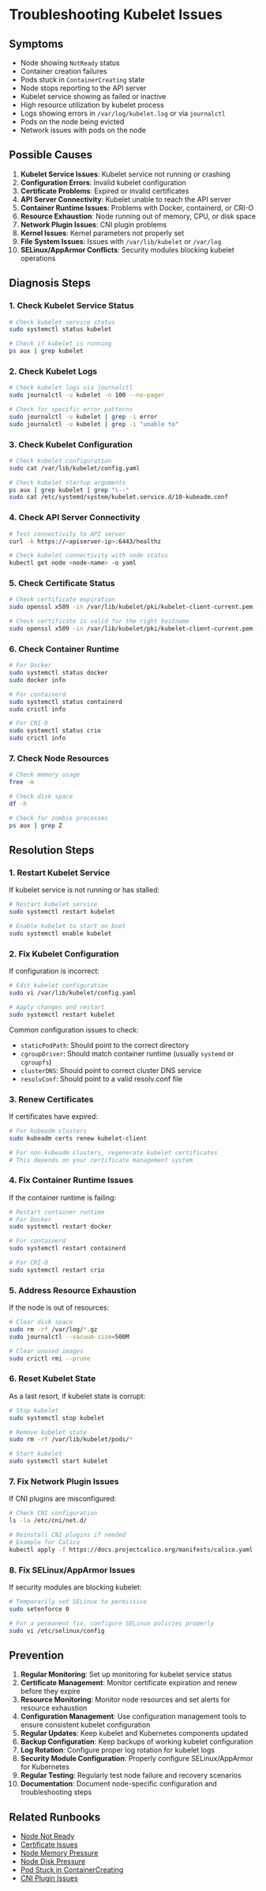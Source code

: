 # Troubleshooting Kubelet Issues

## Symptoms

* Node showing `NotReady` status
* Container creation failures
* Pods stuck in `ContainerCreating` state
* Node stops reporting to the API server
* Kubelet service showing as failed or inactive
* High resource utilization by kubelet process
* Logs showing errors in `/var/log/kubelet.log` or via `journalctl`
* Pods on the node being evicted
* Network issues with pods on the node

## Possible Causes

1. **Kubelet Service Issues**: Kubelet service not running or crashing
2. **Configuration Errors**: Invalid kubelet configuration
3. **Certificate Problems**: Expired or invalid certificates
4. **API Server Connectivity**: Kubelet unable to reach the API server
5. **Container Runtime Issues**: Problems with Docker, containerd, or CRI-O
6. **Resource Exhaustion**: Node running out of memory, CPU, or disk space
7. **Network Plugin Issues**: CNI plugin problems
8. **Kernel Issues**: Kernel parameters not properly set
9. **File System Issues**: Issues with `/var/lib/kubelet` or `/var/log`
10. **SELinux/AppArmor Conflicts**: Security modules blocking kubelet operations

## Diagnosis Steps

### 1. Check Kubelet Service Status

```bash
# Check kubelet service status
sudo systemctl status kubelet

# Check if kubelet is running
ps aux | grep kubelet
```

### 2. Check Kubelet Logs

```bash
# Check kubelet logs via journalctl
sudo journalctl -u kubelet -n 100 --no-pager

# Check for specific error patterns
sudo journalctl -u kubelet | grep -i error
sudo journalctl -u kubelet | grep -i "unable to"
```

### 3. Check Kubelet Configuration

```bash
# Check kubelet configuration
sudo cat /var/lib/kubelet/config.yaml

# Check kubelet startup arguments
ps aux | grep kubelet | grep "\--"
sudo cat /etc/systemd/system/kubelet.service.d/10-kubeadm.conf
```

### 4. Check API Server Connectivity

```bash
# Test connectivity to API server
curl -k https://<apiserver-ip>:6443/healthz

# Check kubelet connectivity with node status
kubectl get node <node-name> -o yaml
```

### 5. Check Certificate Status

```bash
# Check certificate expiration
sudo openssl x509 -in /var/lib/kubelet/pki/kubelet-client-current.pem -noout -dates

# Check certificate is valid for the right hostname
sudo openssl x509 -in /var/lib/kubelet/pki/kubelet-client-current.pem -noout -text | grep Subject
```

### 6. Check Container Runtime

```bash
# For Docker
sudo systemctl status docker
sudo docker info

# For containerd
sudo systemctl status containerd
sudo crictl info

# For CRI-O
sudo systemctl status crio
sudo crictl info
```

### 7. Check Node Resources

```bash
# Check memory usage
free -m

# Check disk space
df -h

# Check for zombie processes
ps aux | grep Z
```

## Resolution Steps

### 1. Restart Kubelet Service

If kubelet service is not running or has stalled:

```bash
# Restart kubelet service
sudo systemctl restart kubelet

# Enable kubelet to start on boot
sudo systemctl enable kubelet
```

### 2. Fix Kubelet Configuration

If configuration is incorrect:

```bash
# Edit kubelet configuration
sudo vi /var/lib/kubelet/config.yaml

# Apply changes and restart
sudo systemctl restart kubelet
```

Common configuration issues to check:
- `staticPodPath`: Should point to the correct directory
- `cgroupDriver`: Should match container runtime (usually `systemd` or `cgroupfs`)
- `clusterDNS`: Should point to correct cluster DNS service
- `resolvConf`: Should point to a valid resolv.conf file

### 3. Renew Certificates

If certificates have expired:

```bash
# For kubeadm clusters
sudo kubeadm certs renew kubelet-client

# For non-kubeadm clusters, regenerate kubelet certificates
# This depends on your certificate management system
```

### 4. Fix Container Runtime Issues

If the container runtime is failing:

```bash
# Restart container runtime
# For Docker
sudo systemctl restart docker

# For containerd
sudo systemctl restart containerd

# For CRI-O
sudo systemctl restart crio
```

### 5. Address Resource Exhaustion

If the node is out of resources:

```bash
# Clear disk space
sudo rm -rf /var/log/*.gz
sudo journalctl --vacuum-size=500M

# Clear unused images
sudo crictl rmi --prune
```

### 6. Reset Kubelet State

As a last resort, if kubelet state is corrupt:

```bash
# Stop kubelet
sudo systemctl stop kubelet

# Remove kubelet state
sudo rm -rf /var/lib/kubelet/pods/*

# Start kubelet
sudo systemctl start kubelet
```

### 7. Fix Network Plugin Issues

If CNI plugins are misconfigured:

```bash
# Check CNI configuration
ls -la /etc/cni/net.d/

# Reinstall CNI plugins if needed
# Example for Calico
kubectl apply -f https://docs.projectcalico.org/manifests/calico.yaml
```

### 8. Fix SELinux/AppArmor Issues

If security modules are blocking kubelet:

```bash
# Temporarily set SELinux to permissive
sudo setenforce 0

# For a permanent fix, configure SELinux policies properly
sudo vi /etc/selinux/config
```

## Prevention

1. **Regular Monitoring**: Set up monitoring for kubelet service status
2. **Certificate Management**: Monitor certificate expiration and renew before they expire
3. **Resource Monitoring**: Monitor node resources and set alerts for resource exhaustion
4. **Configuration Management**: Use configuration management tools to ensure consistent kubelet configuration
5. **Regular Updates**: Keep kubelet and Kubernetes components updated
6. **Backup Configuration**: Keep backups of working kubelet configuration
7. **Log Rotation**: Configure proper log rotation for kubelet logs
8. **Security Module Configuration**: Properly configure SELinux/AppArmor for Kubernetes
9. **Regular Testing**: Regularly test node failure and recovery scenarios
10. **Documentation**: Document node-specific configuration and troubleshooting steps

## Related Runbooks

* [Node Not Ready](./node-not-ready.md)
* [Certificate Issues](./certificate-issues.md)
* [Node Memory Pressure](./node-memory-pressure.md)
* [Node Disk Pressure](./node-disk-pressure.md)
* [Pod Stuck in ContainerCreating](../workloads/pod-container-creating.md)
* [CNI Plugin Issues](../networking/cni-plugin-issues.md)
